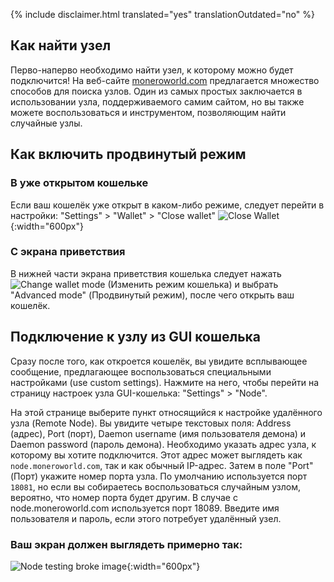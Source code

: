 {% include disclaimer.html translated="yes" translationOutdated="no" %}

## Как найти узел
Перво-наперво необходимо найти узел, к которому можно будет подключится! На веб-сайте [moneroworld.com](https://moneroworld.com/#nodes) предлагается множество способов для поиска узлов. Один из самых простых заключается в использовании узла, поддерживаемого самим сайтом, но вы также можете воспользоваться и инструментом, позволяющим найти случайные узлы.

## Как включить продвинутый режим
### В уже открытом кошельке
Если ваш кошелёк уже открыт в каком-либо режиме, следует перейти в настройки: "Settings" > "Wallet" > "Close wallet"
![Close Wallet](png/remote_node/close_open_wallet.png){:width="600px"}
### С экрана приветствия
В нижней части экрана приветствия кошелька следует нажать ![Change wallet mode](png/remote_node/change_wallet_mode.png) (Изменить режим кошелька) и выбрать "Advanced mode" (Продвинутый режим), после чего открыть ваш кошелёк.

## Подключение к узлу из GUI кошелька
Сразу после того, как откроется кошелёк, вы увидите всплывающее сообщение, предлагающее воспользоваться специальными настройками (use custom settings). Нажмите на него, чтобы перейти на страницу настроек узла GUI-кошелька: "Settings" > "Node".

На этой странице выберите пункт относящийся к настройке удалённого узла (Remote Node). Вы увидите четыре текстовых поля: Address (адрес), Port (порт), Daemon username (имя пользователя демона) и Daemon password (пароль демона). Необходимо указать адрес узла, к которому вы хотите подключится. Этот адрес может выглядеть как `node.moneroworld.com`, так и как обычный IP-адрес. Затем в поле "Port" (Порт) укажите номер порта узла. По умолчанию используется порт `18081`, но если вы собираетесь воспользоваться случайным узлом, вероятно, что номер порта будет другим. В случае с node.moneroworld.com используется порт 18089. Введите имя пользователя и пароль, если этого потребует удалённый узел.

### Ваш экран должен выглядеть примерно так:
![Node testing broke image](png/remote_node/remote-node-screenshot.png){:width="600px"}
